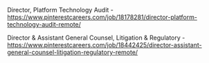 Director, Platform Technology Audit - https://www.pinterestcareers.com/job/18178281/director-platform-technology-audit-remote/

Director & Assistant General Counsel, Litigation & Regulatory - https://www.pinterestcareers.com/job/18442425/director-assistant-general-counsel-litigation-regulatory-remote/

